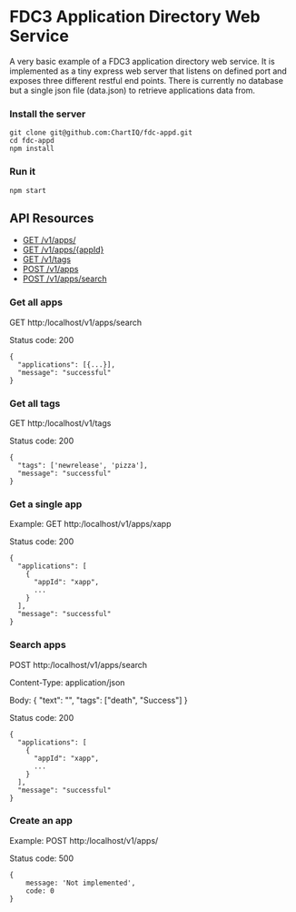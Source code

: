 # FDC3 Application Directory Web Service

A very basic example of a FDC3 application directory web service. It is implemented as a tiny express web server that listens on defined port and exposes three different restful end points. There is currently no database but a single json file (data.json) to retrieve applications data from.

### Install the server
```
git clone git@github.com:ChartIQ/fdc-appd.git 
cd fdc-appd
npm install
```

### Run it
```
npm start
```

## API Resources

- [GET /v1/apps/](#get-all-apps)
- [GET /v1/apps/{appId}](#get-a-single-app)
- [GET /v1/tags](#get-all-tags)
- [POST /v1/apps](#create-an-app)
- [POST /v1/apps/search](#search-apps)

### Get all apps
GET http:/localhost/v1/apps/search

Status code: 200
```
{
  "applications": [{...}],
  "message": "successful"
}
```

### Get all tags
GET http:/localhost/v1/tags

Status code: 200
```
{
  "tags": ['newrelease', 'pizza'],
  "message": "successful"
}
```


### Get a single app
Example: GET http:/localhost/v1/apps/xapp

Status code: 200
```
{
  "applications": [
    {
      "appId": "xapp",
      ...
    }
  ],
  "message": "successful"
}
```

### Search apps
POST http:/localhost/v1/apps/search

Content-Type: application/json

Body: {
    "text": "",
    "tags": ["death", "Success"]
}

Status code: 200
```
{
  "applications": [
    {
      "appId": "xapp",
      ...
    }
  ],
  "message": "successful"
}
```

### Create an app
Example: POST http:/localhost/v1/apps/

Status code: 500
```
{
    message: 'Not implemented',
    code: 0
}
```
